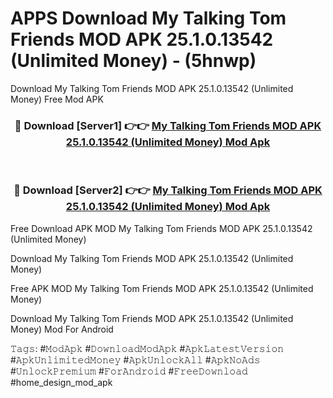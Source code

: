 # APPS Download My Talking Tom Friends MOD APK 25.1.0.13542 (Unlimited Money) - (5hnwp)
Download My Talking Tom Friends MOD APK 25.1.0.13542 (Unlimited Money) Free Mod APK

<div align="center">
<h3>🔴 Download [Server1] 👉👉 <a href="https://apk-comot.site?title=My_Talking_Tom_Friends_MOD_APK_25.1.0.13542_(Unlimited_Money)">My Talking Tom Friends MOD APK 25.1.0.13542 (Unlimited Money) Mod Apk</a></h3><br>

<h3>🔴 Download [Server2] 👉👉 <a href="https://apk-comot.site?title=My_Talking_Tom_Friends_MOD_APK_25.1.0.13542_(Unlimited_Money)">My Talking Tom Friends MOD APK 25.1.0.13542 (Unlimited Money) Mod Apk</a></h3>
</div>


Free Download APK MOD My Talking Tom Friends MOD APK 25.1.0.13542 (Unlimited Money)

Download My Talking Tom Friends MOD APK 25.1.0.13542 (Unlimited Money) 

Free APK MOD My Talking Tom Friends MOD APK 25.1.0.13542 (Unlimited Money) 

Download My Talking Tom Friends MOD APK 25.1.0.13542 (Unlimited Money) Mod For Android

𝚃𝚊𝚐𝚜: #𝙼𝚘𝚍𝙰𝚙𝚔 #𝙳𝚘𝚠𝚗𝚕𝚘𝚊𝚍𝙼𝚘𝚍𝙰𝚙𝚔 #𝙰𝚙𝚔𝙻𝚊𝚝𝚎𝚜𝚝𝚅𝚎𝚛𝚜𝚒𝚘𝚗 #𝙰𝚙𝚔𝚄𝚗𝚕𝚒𝚖𝚒𝚝𝚎𝚍𝙼𝚘𝚗𝚎𝚢 #𝙰𝚙𝚔𝚄𝚗𝚕𝚘𝚌𝚔𝙰𝚕𝚕 #𝙰𝚙𝚔𝙽𝚘𝙰𝚍𝚜 #𝚄𝚗𝚕𝚘𝚌𝚔𝙿𝚛𝚎𝚖𝚒𝚞𝚖 #𝙵𝚘𝚛𝙰𝚗𝚍𝚛𝚘𝚒𝚍 #𝙵𝚛𝚎𝚎𝙳𝚘𝚠𝚗𝚕𝚘𝚊𝚍 #home_design_mod_apk